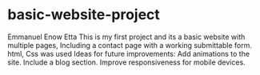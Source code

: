 ﻿# basic-website-project
Emmanuel Enow Etta
This is my first project and its a basic website with multiple pages, Including a contact page with a working submittable form.
html, Css was used
Ideas for future improvements:
Add animations to the site.
Include a blog section.
Improve responsiveness for mobile devices.
